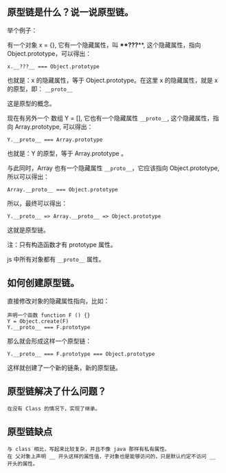 ## 原型链是什么？说一说原型链。

举个例子：

有一个对象 x = {}, 它有一个隐藏属性，叫 __**???__**, 这个隐藏属性，指向 Object.prototype，可以得出：

```plain
x.__???__ === Object.prototype
```

也就是：x 的隐藏属性，等于 Object.prototype。在这里 x 的隐藏属性，就是 x 的原型，即： `__proto__`

这是原型的概念。

现在有另外一个 数组 Y = [], 它也有一个隐藏属性 `__proto__`, 这个隐藏属性，指向 Array.prototype, 可以得出：

```plain
Y.__proto__ === Array.prototype
```

也就是：Y 的原型，等于 Array.prototype 。

与此同时，Array 也有一个隐藏属性 `__proto__`，它应该指向 Object.prototype, 所以可以得出：

```plain
Array.__proto__ === Object.prototype
```

所以，最终可以得出：

```plain
Y.__proto__ => Array.__proto__ => Object.prototype
```

这就是原型链。

注：只有构造函数才有 prototype 属性。

js 中所有对象都有 `__proto__` 属性。

## 如何创建原型链。

直接修改对象的隐藏属性指向，比如：

```plain
声明一个函数 function F () {}
Y = Object.create(F)
Y.__proto__ === F.prototype
```

那么就会形成这样一个原型链：

```plain
Y.__proto__ === F.prototype === Object.prototype
```

这样就创建了一个新的链条，新的原型链。

## 原型链解决了什么问题？

```plain
在没有 Class 的情况下，实现了继承。
```

## 原型链缺点

```plain
与 class 相比，写起来比较复杂，并且不像 java 那样有私有属性。
在 父对象上声明 __ 开头这样的属性值，子对象也是能够访问的，只是默认约定不访问 __ 开头的属性。
```
